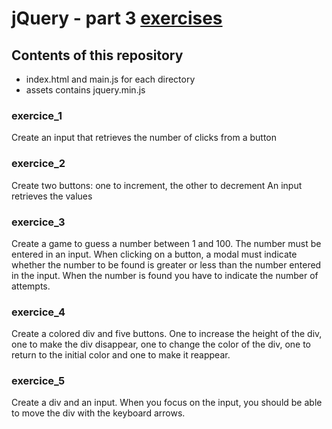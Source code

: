 # jQuery - part 3 [exercises](https://github.com/HedyKatherine/JQuery-Partie-3)
## Contents of this repository
* index.html and main.js for each directory
* assets contains jquery.min.js
### exercice_1
Create an input that retrieves the number of clicks from a button
### exercice_2
Create two buttons: one to increment, the other to decrement
An input retrieves the values
### exercice_3
Create a game to guess a number between 1 and 100. The number must be entered in an input. When clicking on a button, a modal must indicate whether the number to be found is greater or less than the number entered in the input. When the number is found you have to indicate the number of attempts.
### exercice_4
Create a colored div and five buttons. One to increase the height of the div, one to make the div disappear, one to change the color of the div, one to return to the initial color and one to make it reappear.
### exercice_5
Create a div and an input. When you focus on the input, you should be able to move the div with the keyboard arrows.
